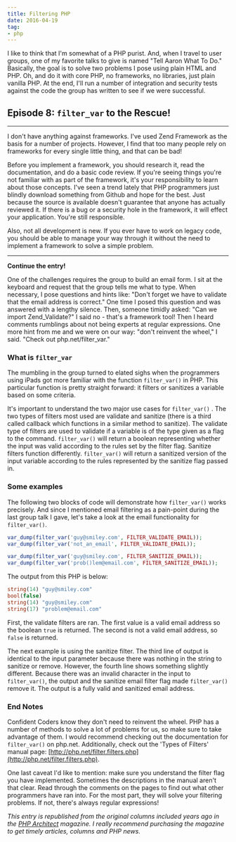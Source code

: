 ```yaml
---
title: Filtering PHP
date: 2016-04-19
tag:
- php
---
```

I like to think that I'm somewhat of a PHP purist.  And, when I travel to user groups, one of my favorite talks to give is named "Tell Aaron What To Do."  Basically, the goal is to solve two problems I pose using plain HTML and PHP.  Oh, and do it with core PHP, no frameworks, no libraries, just plain vanilla PHP.  At the end, I'll run a number of integration and security tests against the code the group has written to see if we were successful.

<!--more-->

## Episode 8: `filter_var` to the Rescue!

---

I don't have anything against frameworks.  I've used Zend Framework as the basis for a number of projects.  However, I find that too many people rely on frameworks for every single little thing, and that can be bad! 

Before you implement a framework, you should research it, read the documentation, and do a basic code review.  If you're seeing things you're not familiar with as part of the framework, it's your responsibility to learn about those concepts.  I've seen a trend lately that PHP programmers just blindly download something from Github and hope for the best.  Just because the source is available doesn't guarantee that anyone has actually reviewed it.  If there is a bug or a security hole in the framework, it will effect your application.  You're still responsible.  

Also, not all development is new.  If you ever have to work on legacy code, you should be able to manage your way through it without the need to implement a framework to solve a simple problem.

---

**Continue the entry!**

One of the challenges requires the group to build an email form.  I sit at the keyboard and request that the group tells me what to type.  When necessary, I pose questions and hints like: "Don't forget we have to validate that the email address is correct."  One time I posed this question and was answered with a lengthy silence.  Then, someone timidly asked: "Can we import Zend_Validate?"  I said no - that's a framework tool!  Then I heard comments rumblings about not being experts at regular expressions.  One more hint from me and we were on our way: "don't reinvent the wheel," I said.  "Check out php.net/filter_var."  

### What is `filter_var`

The mumbling in the group turned to elated sighs when the programmers using iPads got more familiar with the function `filter_var()` in PHP.  This particular function is pretty straight forward: it filters or sanitizes a variable based on some criteria.  

It's important to understand the two major use cases for `filter_var()` .  The two types of filters most used are validate and sanitize (there is a third called callback which functions in a similar method to sanitize).  The validate type of filters are used to validate if a variable is of the type given as a flag to the command.  `filter_var()` will return a boolean representing whether the input was valid according to the rules set by the filter flag.  Sanitize filters function differently.  `filter_var()` will  return a sanitized version of the input variable according to the rules represented by the sanitize flag passed in.

### Some examples

The following two blocks of code will demonstrate how `filter_var()` works precisely.  And since I mentioned email filtering as a pain-point during the last group talk I gave, let's take a look at the email functionality for `filter_var()`.

```php
var_dump(filter_var('guy@smiley.com', FILTER_VALIDATE_EMAIL));
var_dump(filter_var('not_an_email', FILTER_VALIDATE_EMAIL));

var_dump(filter_var('guy@smiley.com', FILTER_SANITIZE_EMAIL));
var_dump(filter_var('prob()lem@email.com', FILTER_SANITIZE_EMAIL));
```

The output from this PHP is below:

```php
string(14) "guy@smiley.com"
bool(false)
string(14) "guy@smiley.com"
string(17) "problem@email.com"
```

First, the validate filters are ran.  The first value is a valid email address so the boolean `true` is returned.  The second is not a valid email address, so `false` is returned.

The next example is using the sanitize filter.  The third line of output is identical to the input parameter because there was nothing in the string to sanitize or remove.  However, the fourth line shows something slightly different.  Because there was an invalid character in the input to `filter_var()`, the output and the sanitize email filter flag made `filter_var()` remove it.  The output is a fully valid and sanitized email address.

### End Notes

Confident Coders know they don't need to reinvent the wheel.  PHP has a number of methods to solve a lot of problems for us, so make sure to take advantage of them.  I would recommend checking out the documentation for `filter_var()` on php.net.  Additionally, check out the 'Types of Filters' manual page: [http://php.net/filter.filters.php](http://php.net/filter.filters.php).  

One last caveat I'd like to mention: make sure you understand the filter flag you have implemented.  Sometimes the descriptions in the manual aren't that clear.  Read through the comments on the pages to find out what other programmers have ran into.  For the most part, they will solve your filtering problems.  If not, there's always regular expressions!

_This entry is republished from the original columns included years ago in the [PHP Architect](http://phparch.com) magazine.  I really recommend purchasing the magazine to get timely articles, columns and PHP news._
